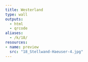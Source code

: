 ```yaml
---
title: Westerland
type: wall
outputs:
  - html
  - qrcode
aliases:
  - /k/18/
resources:
- name: preview
  src: "18_Stellwand-Haeuser-4.jpg"  
---
```

